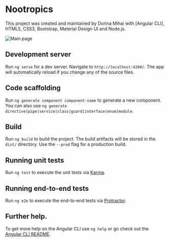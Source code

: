 # Nootropics

This project was created and maintained by Dorina Mihai with [Angular CLI], HTML5, CSS3, Bootstrap, Material Design UI and Node.js.

![Main page](http://www.nootropics.dorinamihai.tech/img/main.png)


## Development server

Run `ng serve` for a dev server. Navigate to `http://localhost:4200/`. The app will automatically reload if you change any of the source files.



## Code scaffolding

Run `ng generate component component-name` to generate a new component. You can also use `ng generate directive|pipe|service|class|guard|interface|enum|module`.



## Build

Run `ng build` to build the project. The build artifacts will be stored in the `dist/` directory. Use the `--prod` flag for a production build.



## Running unit tests

Run `ng test` to execute the unit tests via [Karma](https://karma-runner.github.io).



## Running end-to-end tests

Run `ng e2e` to execute the end-to-end tests via [Protractor](http://www.protractortest.org/).



## Further help. 

To get more help on the Angular CLI use `ng help` or go check out the [Angular CLI README](https://github.com/angular/angular-cli/blob/master/README.md).





